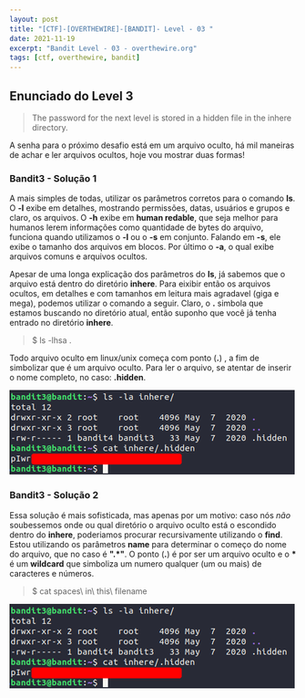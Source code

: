 ```yaml
---
layout: post
title: "[CTF]-[OVERTHEWIRE]-[BANDIT]- Level - 03 "
date: 2021-11-19
excerpt: "Bandit Level - 03 - overthewire.org"
tags: [ctf, overthewire, bandit]
---
```


## Enunciado do Level 3
>The password for the next level is stored in a hidden file in the inhere directory.

A senha para o próximo desafio está em um arquivo oculto, há mil maneiras de achar e ler arquivos ocultos, hoje vou mostrar duas formas!

### Bandit3 - Solução 1

A mais simples de todas, utilizar os parâmetros corretos para o comando __ls__. O __-l__ exibe em detalhes, mostrando permissões, datas, usuários e grupos e claro, os arquivos. O __-h__ exibe em __human redable__, que seja melhor para humanos lerem informações como quantidade de bytes do arquivo, funciona quando utilizamos o __-l__ ou o __-s__ em conjunto. Falando em __-s__, ele exibe o tamanho dos arquivos em blocos. Por último o __-a__, o qual exibe arquivos comuns e arquivos ocultos.

Apesar de uma longa explicação dos parâmetros do __ls__, já sabemos que o arquivo está dentro do diretório __inhere__. Para eixibir então os arquivos ocultos, em detalhes e com tamanhos em leitura mais agradavel (giga e mega), podemos utilizar o comando a seguir. Claro, o __.__ simbola que estamos buscando no diretório atual, então suponho que você já tenha entrado no diretório __inhere__.

> $ ls -lhsa .

Todo arquivo oculto em linux/unix começa com ponto (__.__) , a fim de simbolizar que é um arquivo oculto. Para ler o arquivo, se atentar de inserir o nome completo, no caso: __.hidden__.

![Utilizando ls \\](/img_posts/ctf/overthewire/bandit/lvl3/lvl3-1.png)

### Bandit3 - Solução 2 

Essa solução é mais sofisticada, mas apenas por um motivo: caso nós _não_ soubessemos onde ou qual diretório o arquivo oculto está o escondido dentro do __inhere__, poderiamos procurar recursivamente utilizando o __find__. Estou utilizando os parâmetros __name__ para determinar o começo do nome do arquivo, que no caso é __".*"__. O ponto (__.__) é por ser um arquivo oculto e o __*__ é um __wildcard__ que simboliza um numero qualquer (um ou mais) de caracteres e números.

> $ cat spaces\ in\ this\ filename

![Utilizando find \\](/img_posts/ctf/overthewire/bandit/lvl3/lvl3-1.png)